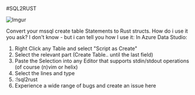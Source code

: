 #SQL2RUST

![Imgur](https://imgur.com/JerUC1O)

Convert your mssql create table Statements to Rust structs.
How do i use it you ask?
I don't know - but i can tell you how I use it:
In Azure Data Studio:
1) Right Click any Table and select "Script as Create"
2) Select the relevant part (Create Table.. until the last field)
3) Paste the Selection into any Editor that supports stdin/stdout operations (of course (n)vim or helix)
4) Select the lines and type
5) :!sql2rust
6) Experience a wide range of bugs and create an issue here
